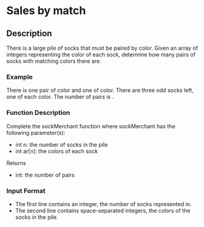 
# Sales by match

## Description

There is a large pile of socks that must be paired by color. Given an array of integers representing the color of each sock, determine how many pairs of socks with matching colors there are.

### Example

There is one pair of color and one of color. There are three odd socks left, one of each color. The number of pairs is .

### Function Description

Complete the sockMerchant function where sockMerchant has the following parameter(s):

- int n: the number of socks in the pile
- int ar[n]: the colors of each sock

Returns
 - int: the number of pairs

### Input Format
- The first line contains an integer, the number of socks represented in.
- The second line contains  space-separated integers, the colors of the socks in the pile.
